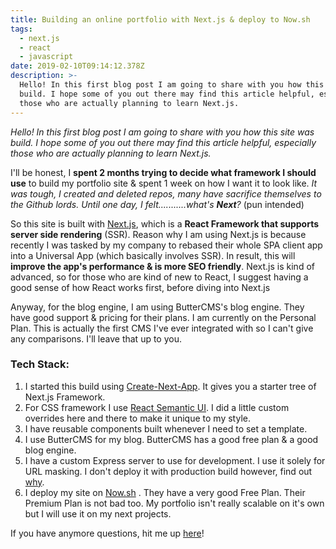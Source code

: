 ```yaml
---
title: Building an online portfolio with Next.js & deploy to Now.sh
tags:
  - next.js
  - react
  - javascript
date: 2019-02-10T09:14:12.378Z
description: >-
  Hello! In this first blog post I am going to share with you how this site was
  build. I hope some of you out there may find this article helpful, especially
  those who are actually planning to learn Next.js.
---
```

<p><em>Hello! In this first blog post I am going to share with you how this site was build. I hope some of you out there may find this article helpful, especially those who are actually planning to learn Next.js.</em></p>

<p>I'll be honest, I <strong>spent 2 months trying to decide what framework I should use</strong> to build my portfolio site &amp; spent 1 week on how I want it to look like. <em>It was tough, I created and deleted repos, many have sacrifice themselves to the Github lords. Until one day, I felt...........what's <strong>Next</strong>?</em> (pun intended)</p>

<p>So this site is built with <a href="https://nextjs.org">Next.js</a>, which is a <strong>React Framework that supports server side rendering</strong> (SSR). Reason why I am using Next.js is because recently I was tasked by my company to rebased their whole SPA client app into a Universal App (which basically involves SSR). In result, this will <strong>improve the app's performance &amp; is more SEO friendly</strong>. Next.js is kind of advanced, so for those who are kind of new to React, I suggest having a good sense of how React works first, before diving into Next.js</p>

<p>Anyway, for the blog engine, I am using <a>ButterCMS</a>'s blog engine. They have good support &amp; pricing for their plans. I am currently on the Personal Plan. This is actually the first CMS I've ever integrated with so I can't give any comparisons. I'll leave that up to you.</p>

<h3>Tech Stack:</h3>

<ol>

<li>I started this build using <a href="https://github.com/segmentio/create-next-app">Create-Next-App</a>. It gives you a starter tree of Next.js Framework.</li>

<li>For CSS framework I use <a href="https://react.semantic-ui.com/">React Semantic UI</a>. I did a little custom overrides here and there to make it unique to my style.</li>

<li>I have reusable components built whenever I need to set a template.&nbsp;</li>

<li>I use <a target="_blank" rel="noopener">ButterCMS</a> for my blog. ButterCMS has a good free plan &amp; a good blog engine.</li>

<li>I have a custom Express server to use for development. I use it solely for URL masking. I don't deploy it with production build however, find out <a href="https://zeit.co/guides/custom-next-js-server-to-routes/">why</a>.</li>

<li>I deploy my site on <a href="https://now.sh">Now.sh</a> . They have a very good Free Plan. Their Premium Plan is not bad too. My portfolio isn't really scalable on it's own but I will use it on my next projects.</li>

</ol>

<p>If you have anymore questions, hit me up <a href="https://aminroslan.com/contact">here</a>!</p>

